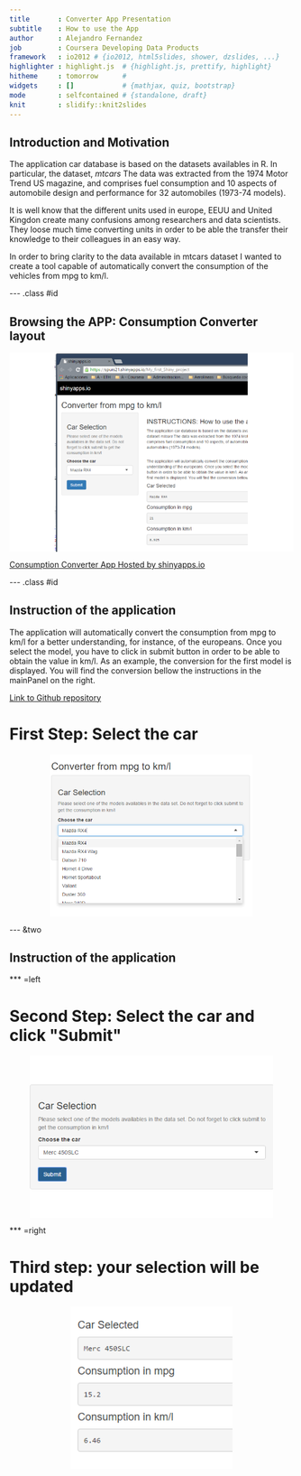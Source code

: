 ```yaml
---
title       : Converter App Presentation
subtitle    : How to use the App
author      : Alejandro Fernandez
job         : Coursera Developing Data Products
framework   : io2012 # {io2012, html5slides, shower, dzslides, ...}
highlighter : highlight.js  # {highlight.js, prettify, highlight}
hitheme     : tomorrow      # 
widgets     : []            # {mathjax, quiz, bootstrap}
mode        : selfcontained # {standalone, draft}
knit        : slidify::knit2slides
---
```


## Introduction and Motivation

The application car database is based on the datasets availables in R. In particular, the dataset, *mtcars* The data was extracted from the 1974 Motor Trend US magazine, and comprises fuel consumption and 10 aspects of automobile design and performance for 32 automobiles (1973-74 models).

It is well know that the different units used in europe, EEUU and United Kingdon create many confusions
among researchers and data scientists. They loose much time converting units in order to be able the transfer their knowledge to their colleagues in an easy way.

In order to bring clarity to the data available in mtcars dataset I wanted to create a tool capable of automatically convert the consumption of the vehicles from mpg to km/l.

--- .class #id 

## Browsing the APP: Consumption Converter layout

<img src="figure/unnamed-chunk-1-1.png" title="plot of chunk unnamed-chunk-1" alt="plot of chunk unnamed-chunk-1" style="display: block; margin: auto;" />

[Consumption Converter App Hosted by shinyapps.io ](https://spurs21.shinyapps.io/My_first_Shiny_project)

--- .class #id 

## Instruction of the application

The application will automatically convert the consumption from mpg to km/l for a better understanding, for instance, of the europeans. Once you select the model, you have to click in submit button in order to be able to obtain the value in km/l. As an example, the conversion for the first model is displayed. You will find the conversion bellow the       instructions in the mainPanel on the right.

[Link to Github repository](https://spurs21.shinyapps.io/My_first_Shiny_project)

# First Step: Select the car

<img src="figure/unnamed-chunk-2-1.png" title="plot of chunk unnamed-chunk-2" alt="plot of chunk unnamed-chunk-2" style="display: block; margin: auto;" />

--- &two
## Instruction of the application  

*** =left

# Second Step: Select the car and click "Submit"
<img src="figure/unnamed-chunk-3-1.png" title="plot of chunk unnamed-chunk-3" alt="plot of chunk unnamed-chunk-3" style="display: block; margin: auto;" />

*** =right

# Third step: your selection will be updated
<img src="figure/unnamed-chunk-4-1.png" title="plot of chunk unnamed-chunk-4" alt="plot of chunk unnamed-chunk-4" style="display: block; margin: auto;" />
